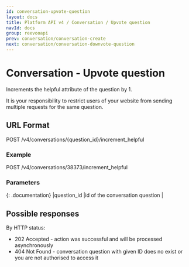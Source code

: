 ```yaml
---
id: conversation-upvote-question
layout: docs
title: Platform API v4 / Conversation / Upvote question
navId: docs
group: reevooapi
prev: conversation/conversation-create
next: conversation/conversation-downvote-question
---
```


# Conversation - Upvote question

Increments the helpful attribute of the question by 1.

<div class="warning">
  It is your responsibility to restrict users of your website from sending multiple requests for the same question.
</div>

## URL Format
POST /v4/conversations/{question_id}/increment_helpful

### Example
POST /v4/conversations/38373/increment_helpful

### Parameters

{: .documentation}
|question_id     |id of the conversation question        |

## Possible responses

By HTTP status:

 * 202 Accepted - action was successful and will be processed asynchronously
 * 404 Not Found - conversation question with given ID does no exist or you are not authorised to access it

